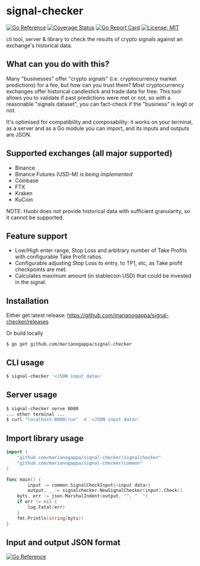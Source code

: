 # signal-checker

[![Go Reference](https://pkg.go.dev/badge/github.com/marianogappa/signal-checker.svg)](https://pkg.go.dev/github.com/marianogappa/signal-checker)
[![Coverage Status](https://coveralls.io/repos/github/marianogappa/signal-checker/badge.svg?branch=main)](https://coveralls.io/github/marianogappa/signal-checker?branch=main)
[![Go Report Card](https://goreportcard.com/badge/github.com/marianogappa/signal-checker)](https://goreportcard.com/report/github.com/marianogappa/signal-checker)
[![License: MIT](https://img.shields.io/badge/License-MIT-yellow.svg)](https://opensource.org/licenses/MIT)

cli tool, server & library to check the results of crypto signals against an exchange's historical data.

## What can you do with this?

Many "businesses" offer "crypto signals" (i.e. cryptocurrency market predictions) for a fee, but how can you trust them? Most cryptocurrency exchanges offer historical candlestick and trade data for free. This tool allows you to validate if past predictions were met or not, so with a reasonable "signals dataset", you can fact-check if the "business" is legit or not.

It's optimised for compatibility and composability: it works on your terminal, as a server and as a Go module you can import, and its inputs and outputs are JSON.

## Supported exchanges (all major supported)

- Binance
- Binance Futures (USD-M) *is being implemented*
- Coinbase
- FTX
- Kraken
- KuCoin

NOTE: Huobi does not provide historical data with sufficient granularity, so it cannot be supported.

## Feature support

- Low/High enter range, Stop Loss and arbitrary number of Take Profits with configurable Take Profit ratios.
- Configurable adjusting Stop Loss to entry, to TP1, etc, as Take profit checkpoints are met.
- Calculates maximum amount (in stablecoin USD) that could be invested in the signal.

## Installation

Either get latest release: https://github.com/marianogappa/signal-checker/releases

Or build locally

```
$ go get github.com/marianogappa/signal-checker
```

## CLI usage

```bash
$ signal-checker '<JSON input data>'
```

## Server usage

```bash
$ signal-checker serve 8080
... other terminal ...
$ curl "localhost:8080/run" -d '<JSON input data>'
```

## Import library usage

```go
import (
	"github.com/marianogappa/signal-checker/signalchecker"
	"github.com/marianogappa/signal-checker/common"
)

func main() {
        input := common.SignalCheckInput{<input data>}
        output, _ := signalchecker.NewSignalChecker(input).Check()
  	byts, err := json.MarshalIndent(output, "", "  ")
	if err != nil {
		log.Fatal(err)
	}
	fmt.Println(string(byts))
}
```

## Input and output JSON format

[![Go Reference](https://pkg.go.dev/badge/github.com/marianogappa/signal-checker.svg)](https://pkg.go.dev/github.com/marianogappa/signal-checker)
